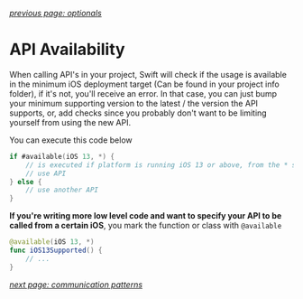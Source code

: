 *[previous page: optionals](https://github.com/RinniSwift/Computer-Science-with-iOS/blob/main/optionals.md)*

# API Availability

When calling API's in your project, Swift will check if the usage is available in the minimum iOS deployment target (Can be found in your project info folder), if it's not, you'll receive an error. In that case, you can just bump your minimum supporting version to the latest / the version the API supports, or, add checks since you probably don't want to be limiting yourself from using the new API.

You can execute this code below

```swift
if #available(iOS 13, *) {
    // is executed if platform is running iOS 13 or above, from the * sign.
    // use API
} else {
    // use another API
}
```

**If you're writing more low level code and want to specify your API to be called from a certain iOS**, you mark the function or class with `@available`

```swift
@available(iOS 13, *)
func iOS13Supported() {
    // ...
}
```

*[next page: communication patterns](https://github.com/RinniSwift/Computer-Science-with-iOS/blob/main/communicationPatterns.md)*
